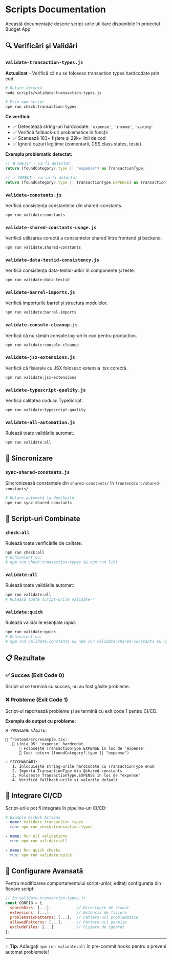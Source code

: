 # Scripts Documentation

Această documentație descrie script-urile utilitare disponibile în proiectul Budget App.

## 🔍 Verificări și Validări

### `validate-transaction-types.js`
**Actualizat** - Verifică că nu se folosesc transaction types hardcodate prin cod.

```bash
# Rulare directă
node scripts/validate-transaction-types.js

# Prin npm script
npm run check:transaction-types
```

**Ce verifică:**
- ✅ Detectează string-uri hardcodate: `'expense'`, `'income'`, `'saving'`
- ✅ Verifică fallback-uri problematice în funcții
- ✅ Scanează 183+ fișiere și 29k+ linii de cod
- ✅ Ignoră cazuri legitime (comentarii, CSS class states, teste)

**Exemplu problematic detectat:**
```typescript
// ❌ GREȘIT - va fi detectat
return (foundCategory?.type || "expense") as TransactionType;

// ✅ CORECT - nu va fi detectat
return (foundCategory?.type || TransactionType.EXPENSE) as TransactionType;
```

### `validate-constants.js`
Verifică consistența constantelor din shared-constants.

```bash
npm run validate:constants
```

### `validate-shared-constants-usage.js`
Verifică utilizarea corectă a constantelor shared între frontend și backend.

```bash
npm run validate:shared-constants
```

### `validate-data-testid-consistency.js`
Verifică consistența data-testid-urilor în componente și teste.

```bash
npm run validate:data-testid
```

### `validate-barrel-imports.js`
Verifică importurile barrel și structura modulelor.

```bash
npm run validate:barrel-imports
```

### `validate-console-cleanup.js`
Verifică că nu rămân console.log-uri în cod pentru production.

```bash
npm run validate:console-cleanup
```

### `validate-jsx-extensions.js`
Verifică că fișierele cu JSX folosesc extensia .tsx corectă.

```bash
npm run validate:jsx-extensions
```

### `validate-typescript-quality.js`
Verifică calitatea codului TypeScript.

```bash
npm run validate:typescript-quality
```

### `validate-all-automation.js`
Rulează toate validările automat.

```bash
npm run validate:all
```

## 🔄 Sincronizare

### `sync-shared-constants.js`
Sincronizează constantele din `shared-constants/` în `frontend/src/shared-constants/`.

```bash
# Rulare automată la dev/build
npm run sync-shared-constants
```

## 🎯 Script-uri Combinate

### `check:all`
Rulează toate verificările de calitate:

```bash
npm run check:all
# Echivalent cu:
# npm run check:transaction-types && npm run lint
```

### `validate:all`
Rulează toate validările automat:

```bash
npm run validate:all
# Rulează toate script-urile validate-*
```

### `validate:quick`
Rulează validările esențiale rapid:

```bash
npm run validate:quick
# Echivalent cu:
# npm run validate:constants && npm run validate:shared-constants && npm run validate:console-cleanup
```

## 📋 Rezultate

### ✅ Succes (Exit Code 0)
Script-ul se termină cu succes, nu au fost găsite probleme.

### ❌ Probleme (Exit Code 1)
Script-ul raportează probleme și se termină cu exit code 1 pentru CI/CD.

**Exemplu de output cu probleme:**
```
❌ PROBLEME GĂSITE:

📄 frontend/src/example.tsx:
   📍 Linia 95: 'expense' hardcodat
      🔧 Folosește TransactionType.EXPENSE în loc de 'expense'
      📖 Cod: return (foundCategory?.type || "expense")

💡 RECOMANDĂRI:
   1. Înlocuiește string-urile hardcodate cu TransactionType enum
   2. Importă TransactionType din @shared-constants
   3. Folosește TransactionType.EXPENSE în loc de "expense"
   4. Verifică fallback-urile și valorile default
```

## 🚀 Integrare CI/CD

Script-urile pot fi integrate în pipeline-uri CI/CD:

```yaml
# Example GitHub Actions
- name: Validate transaction types
  run: npm run check:transaction-types

- name: Run all validations
  run: npm run validate:all

- name: Run quick checks
  run: npm run validate:quick
```

## 🔧 Configurare Avansată

Pentru modificarea comportamentului script-urilor, editați configurația din fiecare script:

```javascript
// În validate-transaction-types.js
const CONFIG = {
  searchDirs: [...],           // Directoare de scanat
  extensions: [...],           // Extensii de fișiere
  problematicPatterns: [...],  // Pattern-uri problematice
  allowedPatterns: [...],      // Pattern-uri permise
  excludeFiles: [...]          // Fișiere de ignorat
};
```

---

💡 **Tip:** Adăugați `npm run validate:all` în pre-commit hooks pentru a preveni automat problemele! 
